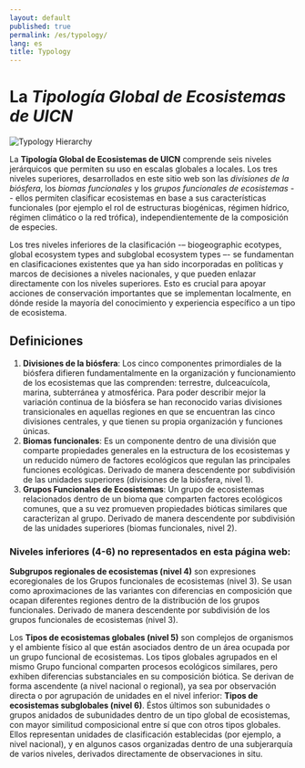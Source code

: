 ```yaml
---
layout: default
published: true
permalink: /es/typology/
lang: es
title: Typology
---
```

# La *Tipología Global de Ecosistemas de UICN*

![Typology Hierarchy]({{site.baseurl}}/assets/uploads/TypologyHierarchy.svg)


La **Tipología Global de Ecosistemas de UICN** comprende seis niveles jerárquicos que permiten su uso en escalas globales a locales. Los tres niveles superiores, desarrollados en este sitio web son las *divisiones de la biósfera*, los *biomas funcionales*  y los *grupos funcionales de ecosistemas* -- ellos permiten clasificar ecosistemas en base a sus características funcionales (por ejemplo el rol de estructuras biogénicas, régimen hídrico, régimen climático o la red trófica), independientemente de la composición de especies.

Los tres niveles inferiores de la clasificación -– biogeographic ecotypes, global ecosystem types and subglobal ecosystem types <!--//(see the [technical report](https://iucnrle.org/static/media/uploads/references/research-development/keith_etal_iucnglobalecosystemtypology_v1.01.pdf) for more information)//--> –- se fundamentan en clasificaciones existentes que ya han sido incorporadas en políticas y marcos de decisiones a niveles nacionales, y que pueden enlazar directamente con los niveles superiores. Esto es crucial para apoyar acciones de conservación importantes que se implementan localmente, en dónde reside la mayoría del conocimiento y experiencia específico a un tipo de ecosistema.

## Definiciones

1. **Divisiones de la biósfera**: Los cinco componentes primordiales de la biósfera difieren fundamentalmente en la organización y funcionamiento de los ecosistemas que las comprenden: terrestre, dulceacuícola, marina, subterránea y atmosférica. Para poder describir mejor la variación continua de la biósfera se han reconocido varias divisiones transicionales en aquellas regiones en que se encuentran las cinco divisiones centrales, y que tienen su propia organización y funciones únicas.
2. **Biomas funcionales**: Es un componente dentro de una división que comparte propiedades generales en la estructura de los ecosistemas y un reducido número de factores ecológicos que regulan las principales funciones ecológicas. Derivado de manera descendente por subdivisión de las unidades superiores (divisiones de la biósfera, nivel 1).
3. **Grupos Funcionales de Ecosistemas**: Un grupo de ecosistemas relacionados dentro de un bioma que comparten factores ecológicos comunes, que a su vez promueven propiedades bióticas similares que caracterizan al grupo. Derivado de manera descendente por subdivisión de las unidades superiores (biomas funcionales, nivel 2).

<!--//
| | Level | Description |
|---|---|---|
|**1**|**Realm**| One of five major components of the biosphere that differ fundamentally in ecosystem organisation and function: terrestrial, freshwater, marine, subterranean, atmospheric and combinations of these (transitional realms). Because variation in nature is continuous, we also include transitional realms, where the realms meet and have their own unique organisation and function.|
|**2**|**Biome**|A component of a realm united by broad features of ecosystem structure and one or a few common major ecological drivers that regulate major ecological functions, derived from the top-down by subdivision of realms (level 1).|
|**3**|**Ecosystem Functional Group**|A group of related ecosystems within a biome that share common ecological drivers, which in turn promote similar biotic traits that characterise the group. Derived from the top-down by subdivision of biomes.|

//-->

### Niveles inferiores (4-6) no representados en esta página web:

**Subgrupos regionales de ecosistemas (nivel 4)** son expresiones ecoregionales de los Grupos funcionales de ecosistemas (nivel 3). Se usan como aproximaciones de las variantes con diferencias en composición que ocapan diferentes regiones dentro de la distribución de los grupos funcionales. Derivado de manera descendente por subdivisión de los grupos funcionales de ecosistemas (nivel 3).


Los **Tipos de ecosistemas globales (nivel 5)** son complejos de organismos y el ambiente físico al que están asociados dentro de un área ocupada por un grupo funcional de ecosistemas. Los tipos globales agrupados en el mismo Grupo funcional comparten procesos ecológicos similares, pero exhiben diferencias substanciales en su composición biótica. Se derivan de forma ascendente (a nivel nacional o regional), ya sea por observación directa o por agrupación de unidades en el nivel inferior: **Tipos de ecosistemas subglobales (nivel 6)**. Éstos últimos son subunidades o grupos anidados de subunidades dentro de un tipo global de ecosistemas, con mayor similitud composicional entre sí que con otros tipos globales. Ellos representan unidades de clasificación establecidas (por ejemplo, a nivel nacional), y en algunos casos organizadas dentro de una subjerarquía de varios niveles, derivados directamente de observaciones in situ. 
